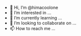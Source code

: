 - 👋 Hi, I’m @himacoolone
- 👀 I’m interested in ...
- 🌱 I’m currently learning ...
- 💞️ I’m looking to collaborate on ...
- 📫 How to reach me ...

<!---
himacoolone/himacoolone is a ✨ special ✨ repository because its `README.md` (this file) appears on your GitHub profile.
You can click the Preview link to take a look at your changes.
--->
